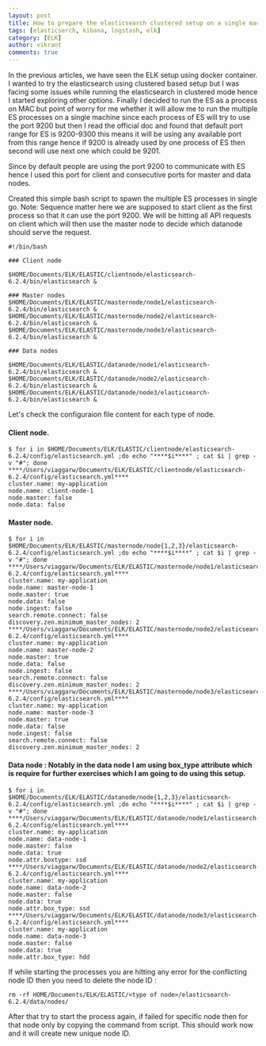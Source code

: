 ```yaml
---
layout: post
title: How to prepare the elasticsearch clustered setup on a single machine
tags: [elasticserch, kibana, logstash, elk]
category: [ELK]
author: vikrant
comments: true
--- 
```


In the previous articles, we have seen the ELK setup using docker container. I wanted to try the elasticsearch using clustered based setup but I was facing some issues while running the elasticsearch in clustered mode hence I started exploring other options. Finally I decided to run the ES as a process on MAC but point of worry for me whether it will allow me to run the multiple ES processes on a single machine since each process of ES will try to use the port 9200 but then I read the official doc and found that default port range for ES is 9200-9300 this means it will be using any available port from this range hence if 9200 is already used by one process of ES then second will use next one which could be 9201.

Since by default people are using the port 9200 to communicate with ES hence I used this port for client and consecutive ports for master and data nodes.  

Created this simple bash script to spawn the multiple ES processes in single go. Note: Sequence matter here we are supposed to start client as the first process so that it can use the port 9200. We will be hitting all API requests on client which will then use the master node to decide which datanode should serve the request. 

~~~
#!/bin/bash

### Client node

$HOME/Documents/ELK/ELASTIC/clientnode/elasticsearch-6.2.4/bin/elasticsearch &

### Master nodes
$HOME/Documents/ELK/ELASTIC/masternode/node1/elasticsearch-6.2.4/bin/elasticsearch &
$HOME/Documents/ELK/ELASTIC/masternode/node2/elasticsearch-6.2.4/bin/elasticsearch &
$HOME/Documents/ELK/ELASTIC/masternode/node3/elasticsearch-6.2.4/bin/elasticsearch &

### Data nodes

$HOME/Documents/ELK/ELASTIC/datanode/node1/elasticsearch-6.2.4/bin/elasticsearch &
$HOME/Documents/ELK/ELASTIC/datanode/node2/elasticsearch-6.2.4/bin/elasticsearch &
$HOME/Documents/ELK/ELASTIC/datanode/node3/elasticsearch-6.2.4/bin/elasticsearch &
~~~

Let's check the configuraion file content for each type of node. 

#### Client node.

~~~
$ for i in $HOME/Documents/ELK/ELASTIC/clientnode/elasticsearch-6.2.4/config/elasticsearch.yml ;do echo "****$i****" ; cat $i | grep -v "#"; done
****/Users/viaggarw/Documents/ELK/ELASTIC/clientnode/elasticsearch-6.2.4/config/elasticsearch.yml****
cluster.name: my-application
node.name: client-node-1
node.master: false
node.data: false
~~~

#### Master node. 

~~~
$ for i in $HOME/Documents/ELK/ELASTIC/masternode/node{1,2,3}/elasticsearch-6.2.4/config/elasticsearch.yml ;do echo "****$i****" ; cat $i | grep -v "#"; done
****/Users/viaggarw/Documents/ELK/ELASTIC/masternode/node1/elasticsearch-6.2.4/config/elasticsearch.yml****
cluster.name: my-application
node.name: master-node-1
node.master: true
node.data: false
node.ingest: false
search.remote.connect: false
discovery.zen.minimum_master_nodes: 2
****/Users/viaggarw/Documents/ELK/ELASTIC/masternode/node2/elasticsearch-6.2.4/config/elasticsearch.yml****
cluster.name: my-application
node.name: master-node-2
node.master: true
node.data: false
node.ingest: false
search.remote.connect: false
discovery.zen.minimum_master_nodes: 2
****/Users/viaggarw/Documents/ELK/ELASTIC/masternode/node3/elasticsearch-6.2.4/config/elasticsearch.yml****
cluster.name: my-application
node.name: master-node-3
node.master: true
node.data: false
node.ingest: false
search.remote.connect: false
discovery.zen.minimum_master_nodes: 2
~~~

#### Data node : Notably in the data node I am using box_type attribute which is require for further exercises which I am going to do using this setup. 

~~~
$ for i in $HOME/Documents/ELK/ELASTIC/datanode/node{1,2,3}/elasticsearch-6.2.4/config/elasticsearch.yml ;do echo "****$i****" ; cat $i | grep -v "#"; done
****/Users/viaggarw/Documents/ELK/ELASTIC/datanode/node1/elasticsearch-6.2.4/config/elasticsearch.yml****
cluster.name: my-application
node.name: data-node-1
node.master: false
node.data: true
node.attr.boxtype: ssd
****/Users/viaggarw/Documents/ELK/ELASTIC/datanode/node2/elasticsearch-6.2.4/config/elasticsearch.yml****
cluster.name: my-application
node.name: data-node-2
node.master: false
node.data: true
node.attr.box_type: ssd
****/Users/viaggarw/Documents/ELK/ELASTIC/datanode/node3/elasticsearch-6.2.4/config/elasticsearch.yml****
cluster.name: my-application
node.name: data-node-3
node.master: false
node.data: true
node.attr.box_type: hdd
~~~

If while starting the processes you are hitting any error for the conflicting node ID then you need to delete the node ID :

~~~
rm -rf HOME/Documents/ELK/ELASTIC/<type of node>/elasticsearch-6.2.4/data/nodes/
~~~

After that try to start the process again, if failed for specific node then for that node only by copying the command from script. This should work now and it will create new unique node ID. 